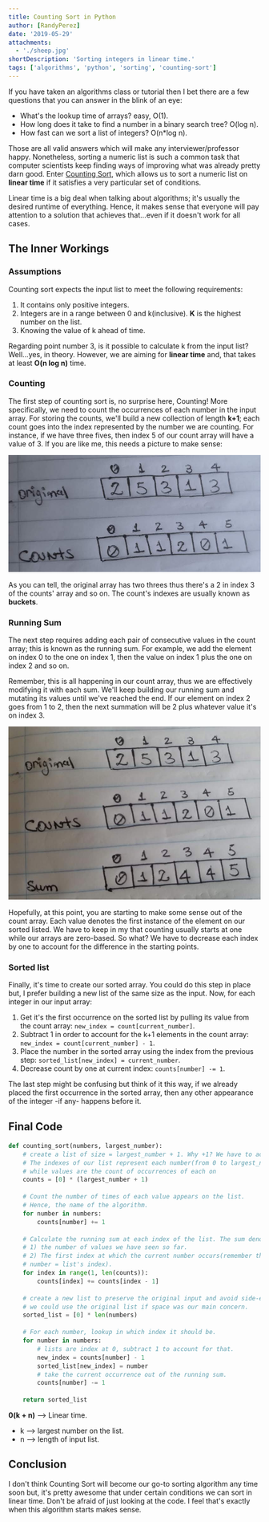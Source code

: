 ```yaml
---
title: Counting Sort in Python
author: [RandyPerez]
date: '2019-05-29'
attachments:
  - './sheep.jpg'
shortDescription: 'Sorting integers in linear time.'
tags: ['algorithms', 'python', 'sorting', 'counting-sort']
---
```


If you have taken an algorithms class or tutorial then I bet there are a few questions that you can answer in the blink of an eye:

- What's the lookup time of arrays? easy, O(1).
- How long does it take to find a number in a binary search tree? O(log n).
- How fast can we sort a list of integers? O(n\*log n).

Those are all valid answers which will make any interviewer/professor happy. Nonetheless, sorting a numeric list is such a common task that computer scientists keep finding ways of improving what was already pretty darn good. Enter [Counting Sort](https://en.wikipedia.org/wiki/Counting_sort), which allows us to sort a numeric list on **linear time** if it satisfies a very particular set of conditions.

Linear time is a big deal when talking about algorithms; it's usually the desired runtime of everything. Hence, it makes sense that everyone will pay attention to a solution that achieves that...even if it doesn't work for all cases.

## The Inner Workings

### Assumptions

Counting sort expects the input list to meet the following requirements:

1. It contains only positive integers.
2. Integers are in a range between 0 and k(inclusive). **K** is the highest number on the list.
3. Knowing the value of k ahead of time.

Regarding point number 3, is it possible to calculate k from the input list? Well...yes, in theory. However, we are aiming for **linear time** and, that takes at least **O(n log n)** time.

### Counting

The first step of counting sort is, no surprise here, Counting! More specifically, we need to count the occurrences of each number in the input array. For storing the counts, we'll build a new collection of length **k+1**; each count goes into the index represented by the number we are counting. For instance, if we have three fives, then index 5 of our count array will have a value of 3. If you are like me, this needs a picture to make sense:

![values count](./counts.jpeg)

As you can tell, the original array has two threes thus there's a 2 in index 3 of the counts' array and so on. The count's indexes are usually known as **buckets**.

### Running Sum

The next step requires adding each pair of consecutive values in the count array; this is known as the running sum. For example, we add the element on index 0 to the one on index 1, then the value on index 1 plus the one on index 2 and so on.

Remember, this is all happening in our count array, thus we are effectively modifying it with each sum. We'll keep building our running sum and mutating its values until we've reached the end. If our element on index 2 goes from 1 to 2, then the next summation will be 2 plus whatever value it's on index 3.

![running sum](./sum.jpg)

Hopefully, at this point, you are starting to make some sense out of the count array. Each value denotes the first instance of the element on our sorted listed. We have to keep in my that counting usually starts at one while our arrays are zero-based. So what? We have to decrease each index by one to account for the difference in the starting points.

### Sorted list

Finally, it's time to create our sorted array. You could do this step in place but, I prefer building a new list of the same size as the input. Now, for each integer in our input array:

1. Get it's the first occurrence on the sorted list by pulling its value from the count array: `new_index = count[current_number]`.
2. Subtract 1 in order to account for the k+1 elements in the count array: `new_index = count[current_number] - 1`.
3. Place the number in the sorted array using the index from the previous step: `sorted_list[new_index] = current_number`.
4. Decrease count by one at current index: `counts[number] -= 1`.

The last step might be confusing but think of it this way, if we already placed the first occurrence in the sorted array, then any other appearance of the integer -if any- happens before it.

## Final Code

```python
def counting_sort(numbers, largest_number):
	# create a list of size = largest_number + 1. Why +1? We have to account for 0.
	# The indexes of our list represent each number(from 0 to largest_number),
	# while values are the count of occurrences of each on
	counts = [0] * (largest_number + 1)

	# Count the number of times of each value appears on the list.
	# Hence, the name of the algorithm.
	for number in numbers:
		counts[number] += 1

  	# Calculate the running sum at each index of the list. The sum denotes two things:
	# 1) the number of values we have seen so far.
  	# 2) The first index at which the current number occurs(remember the current
  	# number = list's index).
	for index in range(1, len(counts)):
		counts[index] += counts[index - 1]

	# create a new list to preserve the original input and avoid side-effects. However,
	# we could use the original list if space was our main concern.
	sorted_list = [0] * len(numbers)

	# For each number, lookup in which index it should be.
	for number in numbers:
		# lists are index at 0, subtract 1 to account for that.
		new_index = counts[number] - 1
		sorted_list[new_index] = number
		# take the current occurrence out of the running sum.
		counts[number] -= 1

	return sorted_list
```

**0(k + n)** --> Linear time.

- k --> largest number on the list.
- n --> length of input list.

## Conclusion

I don't think Counting Sort will become our go-to sorting algorithm any time soon but, it's pretty awesome that under certain conditions we can sort in linear time. Don't be afraid of just looking at the code. I feel that's exactly when this algorithm starts makes sense.

